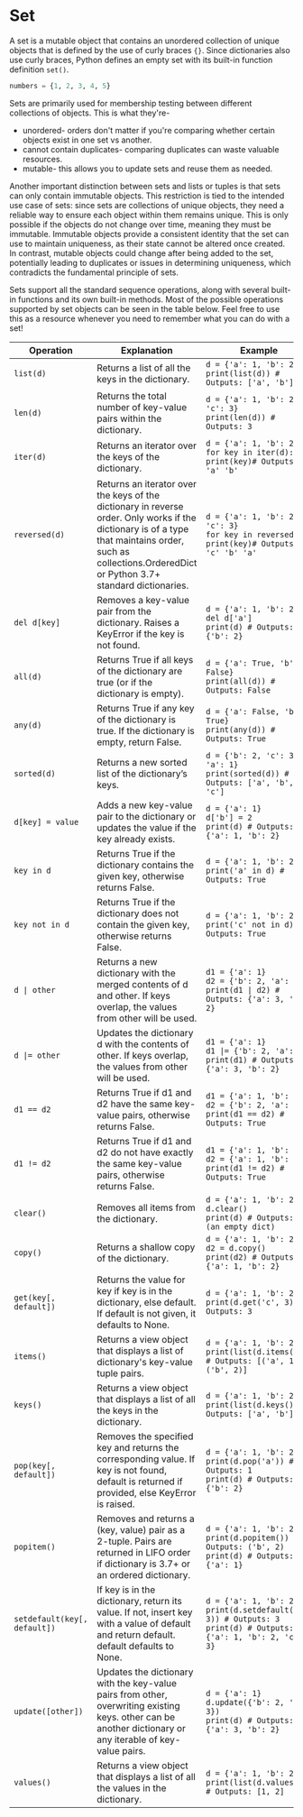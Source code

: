 # Set

A set is a mutable object that contains an unordered collection of unique objects that is defined by the use of curly braces `{}`. Since dictionaries also use curly braces, Python defines an empty set with its built-in function definition `set()`.

```python
numbers = {1, 2, 3, 4, 5}
```

Sets are primarily used for membership testing between different collections of objects. This is what they're-

* unordered- orders don't matter if you're comparing whether certain objects exist in one set vs another.
* cannot contain duplicates- comparing duplicates can waste valuable resources.
* mutable- this allows you to update sets and reuse them as needed.

Another important distinction between sets and lists or tuples is that sets can only contain immutable objects. This restriction is tied to the intended use case of sets: since sets are collections of unique objects, they need a reliable way to ensure each object within them remains unique. This is only possible if the objects do not change over time, meaning they must be immutable. Immutable objects provide a consistent identity that the set can use to maintain uniqueness, as their state cannot be altered once created. In contrast, mutable objects could change after being added to the set, potentially leading to duplicates or issues in determining uniqueness, which contradicts the fundamental principle of sets.

Sets support all the standard sequence operations, along with several built-in functions and its own built-in methods. Most of the possible operations supported by set objects can be seen in the table below. Feel free to use this as a resource whenever you need to remember what you can do with a set!

| Operation | Explanation | Example |
|-----------|-------------|---------|
| `list(d)` | Returns a list of all the keys in the dictionary. | `d = {'a': 1, 'b': 2}`<br />`print(list(d)) # Outputs: ['a', 'b']` |
| `len(d)` | Returns the total number of key-value pairs within the dictionary. | `d = {'a': 1, 'b': 2, 'c': 3}`<br />`print(len(d)) # Outputs: 3` |
| `iter(d)` | Returns an iterator over the keys of the dictionary. | `d = {'a': 1, 'b': 2}`<br />`for key in iter(d): print(key)# Outputs: 'a' 'b'` |
| `reversed(d)` | Returns an iterator over the keys of the dictionary in reverse order. Only works if the dictionary is of a type that maintains order, such as collections.OrderedDict or Python 3.7+ standard dictionaries. | `d = {'a': 1, 'b': 2, 'c': 3}`<br />`for key in reversed(d): print(key)# Outputs: 'c' 'b' 'a'` |
| `del d[key]` | Removes a key-value pair from the dictionary. Raises a KeyError if the key is not found. | `d = {'a': 1, 'b': 2}`<br />`del d['a']`<br />`print(d) # Outputs: {'b': 2}` |
| `all(d)` | Returns True if all keys of the dictionary are true (or if the dictionary is empty). | `d = {'a': True, 'b': False}`<br />`print(all(d)) # Outputs: False` |
| `any(d)` | Returns True if any key of the dictionary is true. If the dictionary is empty, return False. | `d = {'a': False, 'b': True}`<br />`print(any(d)) # Outputs: True` |
| `sorted(d)` | Returns a new sorted list of the dictionary’s keys. | `d = {'b': 2, 'c': 3, 'a': 1}`<br />`print(sorted(d)) # Outputs: ['a', 'b', 'c']` |
| `d[key] = value` | Adds a new key-value pair to the dictionary or updates the value if the key already exists. | `d = {'a': 1}`<br />`d['b'] = 2`<br />`print(d) # Outputs: {'a': 1, 'b': 2}` |
| `key in d` | Returns True if the dictionary contains the given key, otherwise returns False. | `d = {'a': 1, 'b': 2}`<br />`print('a' in d) # Outputs: True` |
| `key not in d` | Returns True if the dictionary does not contain the given key, otherwise returns False. | `d = {'a': 1, 'b': 2}`<br />`print('c' not in d) # Outputs: True` |
| `d \| other` | Returns a new dictionary with the merged contents of d and other. If keys overlap, the values from other will be used. | `d1 = {'a': 1}`<br />`d2 = {'b': 2, 'a': 3}`<br />`print(d1 \| d2) # Outputs: {'a': 3, 'b': 2}` |
| `d \|= other` | Updates the dictionary d with the contents of other. If keys overlap, the values from other will be used. | `d1 = {'a': 1}`<br />`d1 \|= {'b': 2, 'a': 3}`<br />`print(d1) # Outputs: {'a': 3, 'b': 2}` |
| `d1 == d2` | Returns True if d1 and d2 have the same key-value pairs, otherwise returns False. | `d1 = {'a': 1, 'b': 2}`<br />`d2 = {'b': 2, 'a': 1}`<br />`print(d1 == d2) # Outputs: True` |
| `d1 != d2` | Returns True if d1 and d2 do not have exactly the same key-value pairs, otherwise returns False. | `d1 = {'a': 1, 'b': 2}`<br />`d2 = {'a': 1, 'b': 3}`<br />`print(d1 != d2) # Outputs: True` |
| `clear()` | Removes all items from the dictionary. | `d = {'a': 1, 'b': 2}`<br />`d.clear()`<br />`print(d) # Outputs: {} (an empty dict)` |
| `copy()` | Returns a shallow copy of the dictionary. | `d = {'a': 1, 'b': 2}`<br />`d2 = d.copy()`<br />`print(d2) # Outputs: {'a': 1, 'b': 2}` |
| `get(key[, default])` | Returns the value for key if key is in the dictionary, else default. If default is not given, it defaults to None. | `d = {'a': 1, 'b': 2}`<br />`print(d.get('c', 3)) # Outputs: 3` |
| `items()` | Returns a view object that displays a list of dictionary's key-value tuple pairs. | `d = {'a': 1, 'b': 2}`<br />`print(list(d.items())) # Outputs: [('a', 1), ('b', 2)]` |
| `keys()` | Returns a view object that displays a list of all the keys in the dictionary. | `d = {'a': 1, 'b': 2}`<br />`print(list(d.keys())) # Outputs: ['a', 'b']` |
| `pop(key[, default])` | Removes the specified key and returns the corresponding value. If key is not found, default is returned if provided, else KeyError is raised. | `d = {'a': 1, 'b': 2}`<br />`print(d.pop('a')) # Outputs: 1`<br />`print(d) # Outputs: {'b': 2}` |
| `popitem()` | Removes and returns a (key, value) pair as a 2-tuple. Pairs are returned in LIFO order if dictionary is 3.7+ or an ordered dictionary. | `d = {'a': 1, 'b': 2}`<br />`print(d.popitem()) # Outputs: ('b', 2)`<br />`print(d) # Outputs: {'a': 1}` |
| `setdefault(key[, default])` | If key is in the dictionary, return its value. If not, insert key with a value of default and return default. default defaults to None. | `d = {'a': 1, 'b': 2}`<br />`print(d.setdefault('c', 3)) # Outputs: 3`<br />`print(d) # Outputs: {'a': 1, 'b': 2, 'c': 3}` |
| `update([other])` | Updates the dictionary with the key-value pairs from other, overwriting existing keys. other can be another dictionary or any iterable of key-value pairs. | `d = {'a': 1}`<br />`d.update({'b': 2, 'a': 3})`<br />`print(d) # Outputs: {'a': 3, 'b': 2}` |
| `values()` | Returns a view object that displays a list of all the values in the dictionary. | `d = {'a': 1, 'b': 2}`<br />`print(list(d.values())) # Outputs: [1, 2]` |
